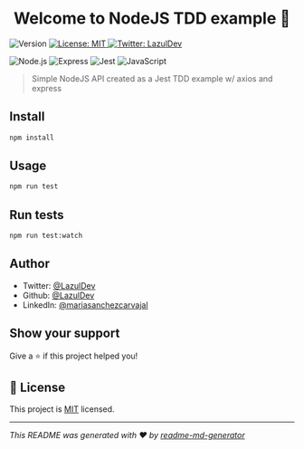 <h1 align="center">Welcome to NodeJS TDD example 👋</h1>
<p>
  <img alt="Version" src="https://img.shields.io/badge/version-1.0.0-blue.svg?cacheSeconds=2592000" />
  <a href="https://github.com/LazulDev/Node-TDD-example/blob/master/LICENSE" target="_blank">
    <img alt="License: MIT" src="https://img.shields.io/badge/License-MIT-yellow.svg" />
  </a>
  <a href="https://twitter.com/LazulDev" target="_blank">
    <img alt="Twitter: LazulDev" src="https://img.shields.io/twitter/follow/LazulDev.svg?style=social" />
  </a>

![Node.js](https://img.shields.io/badge/-Node.js-%234e89ae?logo=node.js&logoColor=whitesmoke&color=339933)
![Express](https://img.shields.io/badge/-Express-%234e89ae?logo=fastly&color=yellow&logoColor=whitesmoke)
![Jest](https://img.shields.io/badge/-Jest-%234e89ae?logo=jest&color=C21325)
![JavaScript](https://img.shields.io/badge/-JavaScript-%234e89ae?logo=javascript&logoColor=black&color=F7DF1E)
</p>

> Simple NodeJS API created as a Jest TDD example w/ axios and express

## Install

```sh
npm install
```

## Usage

```sh
npm run test
```

## Run tests

```sh
npm run test:watch
```

## Author

* Twitter: [@LazulDev](https://twitter.com/LazulDev)
* Github: [@LazulDev](https://github.com/LazulDev)
* LinkedIn: [@mariasanchezcarvajal](https://linkedin.com/in/mariasanchezcarvajal)

## Show your support

Give a ⭐️ if this project helped you!

## 📝 License

This project is [MIT](https://github.com/LazulDev/Node-TDD-example/blob/master/LICENSE) licensed.

***
_This README was generated with ❤️ by [readme-md-generator](https://github.com/kefranabg/readme-md-generator)_